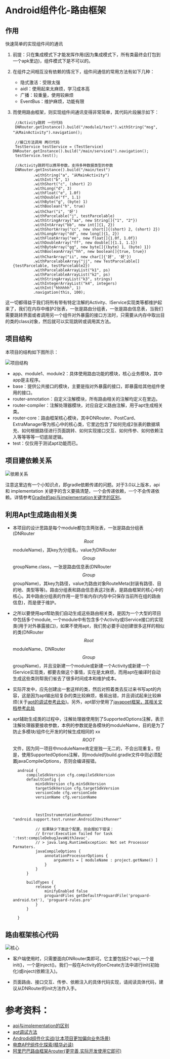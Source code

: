 # Android组件化-路由框架
## 作用
快速简单的实现组件间的通讯

1. 前提：只在集成模式下才能发挥作用(因为集成模式下，所有类最终会打包到一个apk里边)，组件模式下是不可以的。
2. 在组件之间相互没有依赖的情况下，组件间通信的常用方法有如下几种：
   + 隐式激活：受限太强
   + aidl：使用起来太麻烦，学习成本高
   + 广播：较重量，使用较麻烦
   + EventBus：维护麻烦，功能有限
3. 而使用路由框架，则实现组件间通讯变得非常简单，其代码片段展示如下：
	    
	    //Activity跳转 一行代码
	    DNRouter.getInstance().build("/module1/test").withString("msg", "从MainActivity").navigation();
	    
	    //接口方法调用 两行代码
	    TestService testService = (TestService) DNRouter.getInstance().build("/main/service1").navigation();	  
        testService.test();
        
        //Activity跳转可以携带参数，支持多种数据类型的参数
        DNRouter.getInstance().build("/main/test")
                .withString("a", "从MainActivity")
                .withInt("b", 1)
                .withShort("c", (short) 2)
                .withLong("d", 3)
                .withFloat("e", 1.0f)
                .withDouble("f", 1.1)
                .withByte("g", (byte) 1)
                .withBoolean("h", true)
                .withChar("i", '好')
                .withParcelable("j", testParcelable)
                .withStringArray("aa", new String[]{"1", "2"})
                .withIntArray("bb", new int[]{1, 2})
                .withShortArray("cc", new short[]{(short) 2, (short) 2})
                .withLongArray("dd", new long[]{1, 2})
                .withFloatArray("ee", new float[]{1.0f, 1.0f})
                .withDoubleArray("ff", new double[]{1.1, 1.1})
                .withByteArray("gg", new byte[]{(byte) 1, (byte) 1})
                .withBooleanArray("hh", new boolean[]{true, true})
                .withCharArray("ii", new char[]{'好', '好'})
                .withParcelableArray("jj", new TestParcelable[]{testParcelable, testParcelable2})
                .withParcelableArrayList("k1", ps)
                .withParcelableArrayList("k2", ps)
                .withStringArrayList("k3", strings)
                .withIntegerArrayList("k4", integers)
                .withInt("hhhhhh", 1)
                .navigation(this, 100);
        
这一切都得益于我们将所有带有特定注解的Activity、IService实现类等都维护起来了，我们在内存中维护2张表，一张是路由分组表，一张是路由信息表，当我们需要跳转界面或者调用另一个组件对外暴露的接口方法时，只需要从内存中取出目的类的class对象，然后就可以实现跳转或调用其方法。	    
## 项目结构
本项目的结构如下图所示：

![项目结构](images/001.png)

+ app、module1、module2：具体使用路由功能的模块，核心业务模块，其中app是主程序。
+ base：提供公共接口的模块，主要是指对外暴露的接口，即暴露给其他组件使用的接口。
+ router-annotation：自定义注解模块，所有路由相关的注解均定义在里边。
+ router-compiler：注解处理器模块，对应自定义路由注解，用于apt生成相关类。
+ router-core：路由框架核心模块，其中DNRouter、PostCard、ExtraManager等为核心中的核心类，它里边包含了如何完成2张表的数据填充、如何根据路径进行页面跳转、如何实现接口交互、如何传参、如何依赖注入等等等等一切底层逻辑。
+ test：仅仅用于测试apt功能而已。

## 项目建依赖关系
![依赖关系](images/002.png)

注意这里边有一个小知识点，即gradle依赖传递的问题。对于3.0以上版本，api 和 implementation 关键字的含义要搞清楚，一个会传递依赖，一个不会传递依赖。详情参考[Gradle的api与implementation关键字的区别](http://note.youdao.com/noteshare?id=3aa6fdff2aad72a7bda7a9ab747e8701)。

## 利用Apt生成路由相关类
+ 本项目的设计思路是每个module都包含两张表，一张是路由分组表(DNRouter$$Root$$moduleName)，其key为分组名，value为DNRouter$$Group$$groupName.class，一张是路由信息表(DNRouter$$Group$$groupName)，其key为路径，value为路由对象RouteMeta(封装有路径、目的地、类型等等)。路由分组表和路由信息表这2张表，是路由框架的核心中的核心。其中路由分组表的作用一是节省内存(内存中只保存当前所在组的路由信息)，而是便于维护。

+ 之所以要使用apt帮助我们自动生成这些路由相关类，是因为一个大型的项目中包括多个module, 一个module中有包含多个Activity或IService接口的实现类(用于对外暴露接口)，如果不使用apt，我们势必要手动创建很多这样的相似的类(DNRouter$$Root$$moduleName、DNRouter$$Group$$groupName)，并且没新建一个module或新建一个Activity或新建一个IService实现类，都要去做这个事情，实在是太麻烦，而用apt在编译时自动生成这些类则帮我们省去了很多时间成本和维护成本。

+ 实际开发中，应先创建出一套这样的类，然后对照着类去反过来书写apt的内容，这是因为apt输出较复杂的类比较麻烦，极易出错，并且调试起来比较麻烦(关于[apt的调试参考此处](http://note.youdao.com/noteshare?id=ab0a83a55a0f76eb5d537b31a9e574c0))。另外，apt部分使用了[javapoet框架，其相关文档参考此处](https://github.com/square/javapoet)

+ apt辅助生成类的过程中，注解处理器使用到了SupportedOptions注解，表示注解处理器要接收参数，本例的参数就是各模块的moduleName，目的是为了防止多模块/组件化开发的时候生成相同的 xx$$ROOT$$文件，因为同一项目中moduleName肯定是独一无二的，不会出现重复。但是，使用SupportedOptions注解，则module的build.gradle文件中则必须配置javaCompileOptions，否则会编译报错。

		android {
		    compileSdkVersion cfg.compileSdkVersion
		    defaultConfig {
		        minSdkVersion cfg.minSdkVersion
		        targetSdkVersion cfg.targetSdkVersion
		        versionCode cfg.versionCode
		        versionName cfg.versionName
		
		
		
		        testInstrumentationRunner "android.support.test.runner.AndroidJUnitRunner"
		
		        // 如果缺少下面这个配置，则会报如下错误：
		        // Error:Execution failed for task ':test:compileDebugJavaWithJavac'.
		        // > java.lang.RuntimeException: Not set Processor Parmaters.
		        javaCompileOptions {
		            annotationProcessorOptions {
		                arguments = [ moduleName : project.getName() ]
		            }
		        }
		    }
		
		    buildTypes {
		        release {
		            minifyEnabled false
		            proguardFiles getDefaultProguardFile('proguard-android.txt'), 'proguard-rules.pro'
		        }
		    }
		
		}


## 路由框架核心代码
![核心](images/003.png)

+ 客户端使用时，只需要面向DNRouter类即可。它主要包括2个api,一个是 init()，一个是inject()。我们一般在Activity的onCreate方法中进行init(初始化)或inject(依赖注入)。

+ 页面路由、接口交互、传参、依赖注入的具体代码实现，请阅读具体代码，建议从DNRouter的init方法作入手。
  
  
  
  
  
# 参考资料：
+ [api与implementation的区别](http://note.youdao.com/noteshare?id=3aa6fdff2aad72a7bda7a9ab747e8701)
+ [apt调试方法](http://note.youdao.com/noteshare?id=ab0a83a55a0f76eb5d537b31a9e574c0)
+ [Androdid组件化实战(比本项目更加偏向业务场景)](https://github.com/wustor/AndroidComponent)
+ [电商APP组件化探索(精华必读)](https://juejin.im/post/5a6482f86fb9a01ca7138cbd)
+ [阿里巴巴路由框架Arouter(更完善,实际开发使用它即可)](https://github.com/alibaba/ARouter)